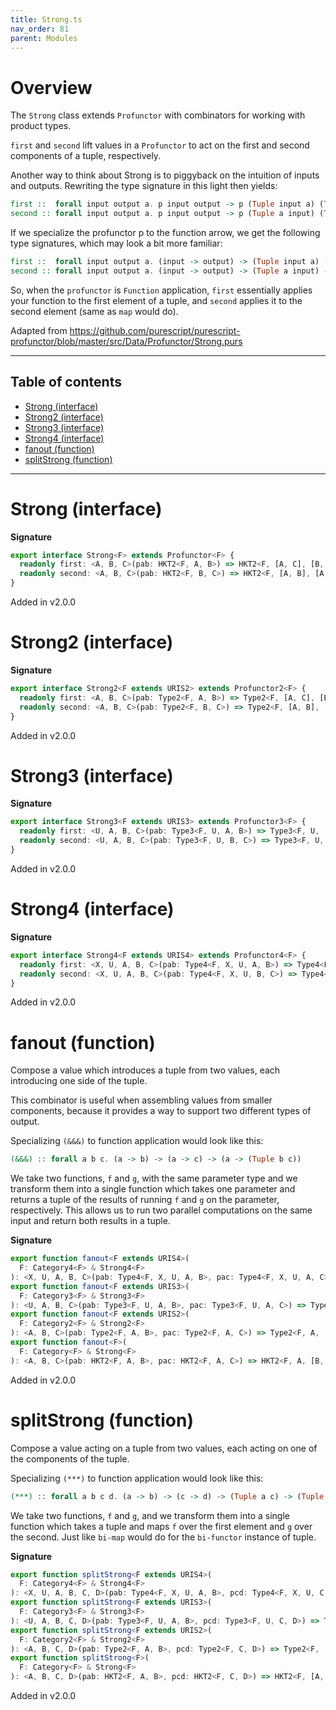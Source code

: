 ```yaml
---
title: Strong.ts
nav_order: 81
parent: Modules
---
```


# Overview

The `Strong` class extends `Profunctor` with combinators for working with product types.

`first` and `second` lift values in a `Profunctor` to act on the first and second components of a tuple,
respectively.

Another way to think about Strong is to piggyback on the intuition of
inputs and outputs. Rewriting the type signature in this light then yields:

```purescript
first ::  forall input output a. p input output -> p (Tuple input a) (Tuple output a)
second :: forall input output a. p input output -> p (Tuple a input) (Tuple a output)
```

If we specialize the profunctor p to the function arrow, we get the following type
signatures, which may look a bit more familiar:

```purescript
first ::  forall input output a. (input -> output) -> (Tuple input a) -> (Tuple output a)
second :: forall input output a. (input -> output) -> (Tuple a input) -> (Tuple a output)
```

So, when the `profunctor` is `Function` application, `first` essentially applies your function
to the first element of a tuple, and `second` applies it to the second element (same as `map` would do).

Adapted from https://github.com/purescript/purescript-profunctor/blob/master/src/Data/Profunctor/Strong.purs

---

<h2 class="text-delta">Table of contents</h2>

- [Strong (interface)](#strong-interface)
- [Strong2 (interface)](#strong2-interface)
- [Strong3 (interface)](#strong3-interface)
- [Strong4 (interface)](#strong4-interface)
- [fanout (function)](#fanout-function)
- [splitStrong (function)](#splitstrong-function)

---

# Strong (interface)

**Signature**

```ts
export interface Strong<F> extends Profunctor<F> {
  readonly first: <A, B, C>(pab: HKT2<F, A, B>) => HKT2<F, [A, C], [B, C]>
  readonly second: <A, B, C>(pab: HKT2<F, B, C>) => HKT2<F, [A, B], [A, C]>
}
```

Added in v2.0.0

# Strong2 (interface)

**Signature**

```ts
export interface Strong2<F extends URIS2> extends Profunctor2<F> {
  readonly first: <A, B, C>(pab: Type2<F, A, B>) => Type2<F, [A, C], [B, C]>
  readonly second: <A, B, C>(pab: Type2<F, B, C>) => Type2<F, [A, B], [A, C]>
}
```

Added in v2.0.0

# Strong3 (interface)

**Signature**

```ts
export interface Strong3<F extends URIS3> extends Profunctor3<F> {
  readonly first: <U, A, B, C>(pab: Type3<F, U, A, B>) => Type3<F, U, [A, C], [B, C]>
  readonly second: <U, A, B, C>(pab: Type3<F, U, B, C>) => Type3<F, U, [A, B], [A, C]>
}
```

Added in v2.0.0

# Strong4 (interface)

**Signature**

```ts
export interface Strong4<F extends URIS4> extends Profunctor4<F> {
  readonly first: <X, U, A, B, C>(pab: Type4<F, X, U, A, B>) => Type4<F, X, U, [A, C], [B, C]>
  readonly second: <X, U, A, B, C>(pab: Type4<F, X, U, B, C>) => Type4<F, X, U, [A, B], [A, C]>
}
```

Added in v2.0.0

# fanout (function)

Compose a value which introduces a tuple from two values, each introducing one side of the tuple.

This combinator is useful when assembling values from smaller components, because it provides a way to support two
different types of output.

Specializing `(&&&)` to function application would look like this:

```purescript
(&&&) :: forall a b c. (a -> b) -> (a -> c) -> (a -> (Tuple b c))
```

We take two functions, `f` and `g`, with the same parameter type and we transform them into a single function which
takes one parameter and returns a tuple of the results of running `f` and `g` on the parameter, respectively. This
allows us to run two parallel computations on the same input and return both results in a tuple.

**Signature**

```ts
export function fanout<F extends URIS4>(
  F: Category4<F> & Strong4<F>
): <X, U, A, B, C>(pab: Type4<F, X, U, A, B>, pac: Type4<F, X, U, A, C>) => Type4<F, X, U, A, [B, C]>
export function fanout<F extends URIS3>(
  F: Category3<F> & Strong3<F>
): <U, A, B, C>(pab: Type3<F, U, A, B>, pac: Type3<F, U, A, C>) => Type3<F, U, A, [B, C]>
export function fanout<F extends URIS2>(
  F: Category2<F> & Strong2<F>
): <A, B, C>(pab: Type2<F, A, B>, pac: Type2<F, A, C>) => Type2<F, A, [B, C]>
export function fanout<F>(
  F: Category<F> & Strong<F>
): <A, B, C>(pab: HKT2<F, A, B>, pac: HKT2<F, A, C>) => HKT2<F, A, [B, C]> { ... }
```

Added in v2.0.0

# splitStrong (function)

Compose a value acting on a tuple from two values, each acting on one of the components of the tuple.

Specializing `(***)` to function application would look like this:

```purescript
(***) :: forall a b c d. (a -> b) -> (c -> d) -> (Tuple a c) -> (Tuple b d)
```

We take two functions, `f` and `g`, and we transform them into a single function which takes a tuple and maps `f`
over the first element and `g` over the second. Just like `bi-map` would do for the `bi-functor` instance of tuple.

**Signature**

```ts
export function splitStrong<F extends URIS4>(
  F: Category4<F> & Strong4<F>
): <X, U, A, B, C, D>(pab: Type4<F, X, U, A, B>, pcd: Type4<F, X, U, C, D>) => Type4<F, X, U, [A, C], [B, D]>
export function splitStrong<F extends URIS3>(
  F: Category3<F> & Strong3<F>
): <U, A, B, C, D>(pab: Type3<F, U, A, B>, pcd: Type3<F, U, C, D>) => Type3<F, U, [A, C], [B, D]>
export function splitStrong<F extends URIS2>(
  F: Category2<F> & Strong2<F>
): <A, B, C, D>(pab: Type2<F, A, B>, pcd: Type2<F, C, D>) => Type2<F, [A, C], [B, D]>
export function splitStrong<F>(
  F: Category<F> & Strong<F>
): <A, B, C, D>(pab: HKT2<F, A, B>, pcd: HKT2<F, C, D>) => HKT2<F, [A, C], [B, D]> { ... }
```

Added in v2.0.0
